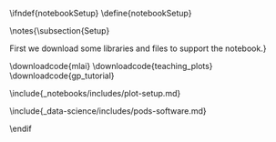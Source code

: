 \ifndef{notebookSetup}
\define{notebookSetup}

\notes{\subsection{Setup}

First we download some libraries and files to support the notebook.}

\downloadcode{mlai}
\downloadcode{teaching_plots}
\downloadcode{gp_tutorial}

\include{_notebooks/includes/plot-setup.md}

\include{_data-science/includes/pods-software.md}

\endif
